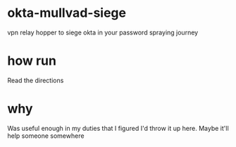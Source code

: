 # okta-mullvad-siege
vpn relay hopper to siege okta in your password spraying journey

# how run
Read the directions

# why
Was useful enough in my duties that I figured I'd throw it up here. Maybe it'll help someone somewhere
